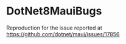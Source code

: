 # DotNet8MauiBugs
Reproduction for the issue reported at https://github.com/dotnet/maui/issues/17856
